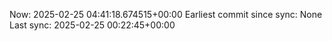 Now: 2025-02-25 04:41:18.674515+00:00 Earliest commit since sync: None Last sync: 2025-02-25 00:22:45+00:00
